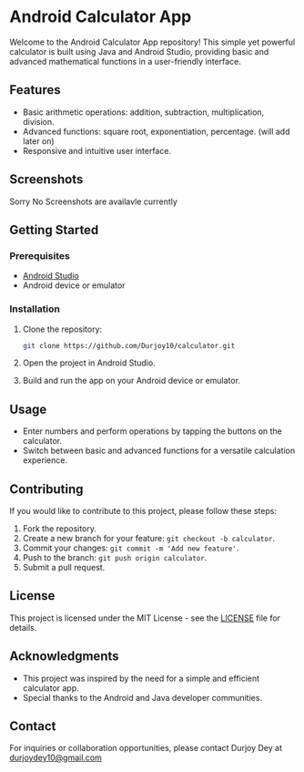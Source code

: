 
# Android Calculator App

Welcome to the Android Calculator App repository! This simple yet powerful calculator is built using Java and Android Studio, providing basic and advanced mathematical functions in a user-friendly interface.

## Features

- Basic arithmetic operations: addition, subtraction, multiplication, division.
- Advanced functions: square root, exponentiation, percentage. (will add later on)
- Responsive and intuitive user interface.

## Screenshots

Sorry No Screenshots are availavle currently

## Getting Started

### Prerequisites

- [Android Studio](https://developer.android.com/studio)
- Android device or emulator

### Installation

1. Clone the repository:
   ```bash
   git clone https://github.com/Durjoy10/calculator.git
   ```

2. Open the project in Android Studio.

3. Build and run the app on your Android device or emulator.

## Usage

- Enter numbers and perform operations by tapping the buttons on the calculator.
- Switch between basic and advanced functions for a versatile calculation experience.

## Contributing

If you would like to contribute to this project, please follow these steps:

1. Fork the repository.
2. Create a new branch for your feature: `git checkout -b calculator`.
3. Commit your changes: `git commit -m 'Add new feature'`.
4. Push to the branch: `git push origin calculator`.
5. Submit a pull request.

## License

This project is licensed under the MIT License - see the [LICENSE](LICENSE) file for details.

## Acknowledgments

- This project was inspired by the need for a simple and efficient calculator app.
- Special thanks to the Android and Java developer communities.

## Contact

For inquiries or collaboration opportunities, please contact Durjoy Dey at durjoydey10@gmail.com

